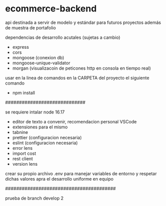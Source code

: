 # ecommerce-backend
api destinada a servir de modelo y estándar para futuros proyectos además de muestra de portafolio


dependencias de desarrollo acutales (sujetas a cambio)
- express
- cors
- mongoose (conexion db)
- mongoose-unique-validator
- morgan (visualizacoin de peticones http en consola en tiempo real)

usar en la linea de comandos en la CARPETA del proyecto el siguiente comando
- npm install

#############################

se requiere intalar node 16.17



- editor de texto a convenir, recomendacion personal VSCode
- extensiones para el mismo
- tabnine
- prettier (configuracion necesaria)
- eslint (configuracion necesaria)
- error lens
- import cost
- rest client
- version lens

crear su propio archivo .env para manejar variables de entorno y respetar dichas valores apra el desarrollo uniforme en equipo

########################################


prueba de branch develop 2